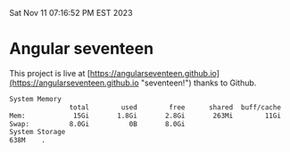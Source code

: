 Sat Nov 11 07:16:52 PM EST 2023

# Angular seventeen


This project is live at [https://angularseventeen.github.io](https://angularseventeen.github.io "seventeen!") thanks to Github.

```bash
System Memory
               total        used        free      shared  buff/cache   available
Mem:            15Gi       1.8Gi       2.8Gi       263Mi        11Gi        13Gi
Swap:          8.0Gi          0B       8.0Gi
System Storage
638M	.
